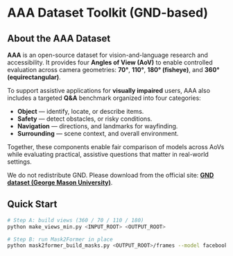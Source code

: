 # AAA Dataset Toolkit (GND-based)

## About the AAA Dataset

**AAA** is an open-source dataset for vision-and-language research and accessibility. It provides four **Angles of View (AoV)** to enable controlled evaluation across camera geometries: **70°**, **110°**, **180° (fisheye)**, and **360° (equirectangular)**.

To support assistive applications for **visually impaired** users, AAA also includes a targeted **Q&A** benchmark organized into four categories:
- **Object** — identify, locate, or describe items.
- **Safety** — detect obstacles, or risky conditions.
- **Navigation** —  directions, and landmarks for wayfinding.
- **Surrounding** — scene context, and overall environment.

Together, these components enable fair comparison of models across AoVs while evaluating practical, assistive questions that matter in real-world settings.

We do not redistribute GND. Please download from the official site:
[**GND dataset (George Mason University)**](https://cs.gmu.edu/~xiao/Research/GND/).


## Quick Start

```bash
# Step A: build views (360 / 70 / 110 / 180)
python make_views_min.py <INPUT_ROOT> <OUTPUT_ROOT>

# Step B: run Mask2Former in place
python mask2former_build_masks.py <OUTPUT_ROOT>/frames --model facebook/mask2former-swin-large-coco-panoptic --batch 4
